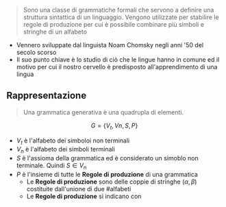 > Sono una classe di grammatiche formali che servono a definire una struttura sintattica di un linguaggio. Vengono utilizzate per stabilire le regole di produzione per cui è possibile combinare più simboli e stringhe di un alfabeto

- Vennero sviluppate dal linguista Noam Chomsky negli anni '50 del secolo scorso
- Il suo punto chiave è lo studio di ciò che le lingue hanno in comune ed il motivo per cui il nostro cervello è predisposto all'apprendimento di una lingua

## Rappresentazione

> Una grammatica generativa è una quadrupla di elementi.

$$
G = \{V_t , Vn, S , P\}
$$

- $V_t$ è l'alfabeto dei simboloi non terminali
- $V_n$ è l'alfabeto dei simboli terminali
- $S$ è l'assioma della grammatica ed è considerato un simoblo non terminale. Quindi $S \in V_n$ 
- $P$ è l'insieme di tutte le **Regole di produzione** di una grammatica
	- Le **Regole di produzione** sono delle coppie di stringhe $(\alpha, \beta)$ costituite dall'unione di due #alfabeti
	- Le **Regole di produzione** si indicano con 
